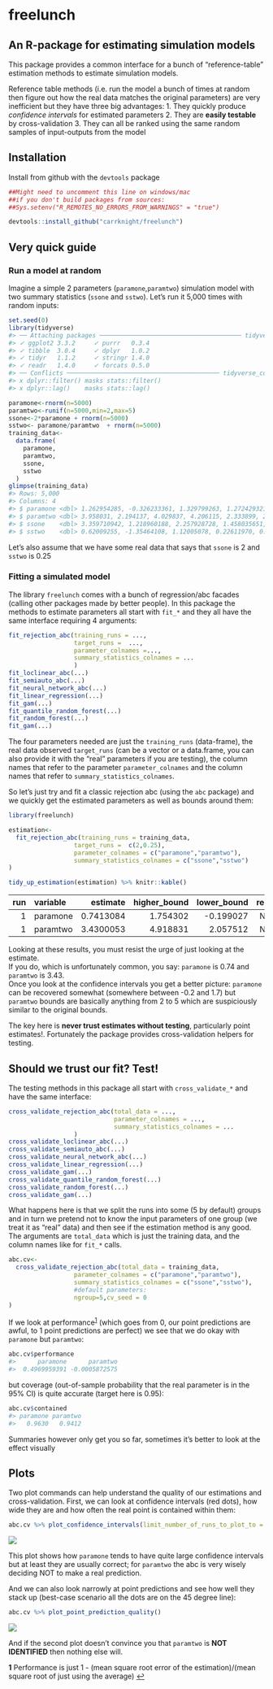 freelunch
================

## An R-package for estimating simulation models

This package provides a common interface for a bunch of
“reference-table” estimation methods to estimate simulation models.

Reference table methods (i.e. run the model a bunch of times at random
then figure out how the real data matches the original parameters) are
very inefficient but they have three big advantages: 1. They quickly
produce *confidence intervals* for estimated parameters 2. They are
**easily testable** by cross-validation 3. They can all be ranked using
the same random samples of input-outputs from the model

## Installation

Install from github with the `devtools` package

``` r
##Might need to uncomment this line on windows/mac
##if you don't build packages from sources:
##Sys.setenv("R_REMOTES_NO_ERRORS_FROM_WARNINGS" = "true")

devtools::install_github("carrknight/freelunch")
```

## Very quick guide

### Run a model at random

Imagine a simple 2 parameters (`paramone`,`paramtwo`) simulation model
with two summary statistics (`ssone` and `sstwo`). Let’s run it 5,000
times with random inputs:

``` r
set.seed(0)
library(tidyverse)
#> ── Attaching packages ─────────────────────────────────────── tidyverse 1.3.0 ──
#> ✓ ggplot2 3.3.2     ✓ purrr   0.3.4
#> ✓ tibble  3.0.4     ✓ dplyr   1.0.2
#> ✓ tidyr   1.1.2     ✓ stringr 1.4.0
#> ✓ readr   1.4.0     ✓ forcats 0.5.0
#> ── Conflicts ────────────────────────────────────────── tidyverse_conflicts() ──
#> x dplyr::filter() masks stats::filter()
#> x dplyr::lag()    masks stats::lag()

paramone<-rnorm(n=5000)
paramtwo<-runif(n=5000,min=2,max=5)
ssone<-2*paramone + rnorm(n=5000)
sstwo<- paramone/paramtwo  + rnorm(n=5000)
training_data<-
  data.frame(
    paramone,
    paramtwo,
    ssone,
    sstwo
  )
glimpse(training_data)
#> Rows: 5,000
#> Columns: 4
#> $ paramone <dbl> 1.262954285, -0.326233361, 1.329799263, 1.272429321, 0.41464…
#> $ paramtwo <dbl> 3.958031, 2.194137, 4.029837, 4.206115, 2.333899, 2.139964, …
#> $ ssone    <dbl> 3.359710942, 1.218960188, 2.257928728, 1.458035651, 1.009250…
#> $ sstwo    <dbl> 0.62009255, -1.35464108, 1.12005078, 0.22611970, 0.16063519,…
```

Let’s also assume that we have some real data that says that `ssone` is
2 and `sstwo` is 0.25

### Fitting a simulated model

The library `freelunch` comes with a bunch of regression/abc facades
(calling other packages made by better people). In this package the
methods to estimate parameters all start with `fit_*` and they all have
the same interface requiring 4 arguments:

``` r
fit_rejection_abc(training_runs = ...,
                  target_runs =  ...,
                  parameter_colnames =...,
                  summary_statistics_colnames = ...
                  )
fit_loclinear_abc(...)
fit_semiauto_abc(...)
fit_neural_network_abc(...)
fit_linear_regression(...)
fit_gam(...)
fit_quantile_random_forest(...)
fit_random_forest(...)
fit_gam(...)
```

The four parameters needed are just the `training_runs` (data-frame),
the real data observed `target_runs` (can be a vector or a data.frame,
you can also provide it with the “real” parameters if you are testing),
the column names that refer to the parameter `parameter_colnames` and
the column names that refer to `summary_statistics_colnames`.

So let’s just try and fit a classic rejection abc (using the `abc`
package) and we quickly get the estimated parameters as well as bounds
around them:

``` r
library(freelunch)

estimation<-
  fit_rejection_abc(training_runs = training_data,
                  target_runs =  c(2,0.25),
                  parameter_colnames = c("paramone","paramtwo"),
                  summary_statistics_colnames = c("ssone","sstwo")
)

tidy_up_estimation(estimation) %>% knitr::kable()
```

| run | variable |  estimate | higher\_bound | lower\_bound | real |
|----:|:---------|----------:|--------------:|-------------:|-----:|
|   1 | paramone | 0.7413084 |      1.754302 |    -0.199027 |   NA |
|   1 | paramtwo | 3.4300053 |      4.918831 |     2.057512 |   NA |

Looking at these results, you must resist the urge of just looking at
the estimate.  
If you do, which is unfortunately common, you say: `paramone` is 0.74
and `paramtwo` is 3.43.  
Once you look at the confidence intervals you get a better picture:
`paramone` can be recovered somewhat (somewhere between -0.2 and 1.7)
but `paramtwo` bounds are basically anything from 2 to 5 which are
suspiciously similar to the original bounds.

The key here is **never trust estimates without testing**, particularly
point estimates!. Fortunately the package provides cross-validation
helpers for testing.

## Should we trust our fit? Test!

The testing methods in this package all start with `cross_validate_*`
and have the same interface:

``` r
cross_validate_rejection_abc(total_data = ...,
                             parameter_colnames = ...,
                             summary_statistics_colnames = ...
                  )
cross_validate_loclinear_abc(...)
cross_validate_semiauto_abc(...)
cross_validate_neural_network_abc(...)
cross_validate_linear_regression(...)
cross_validate_gam(...)
cross_validate_quantile_random_forest(...)
cross_validate_random_forest(...)
cross_validate_gam(...)
```

What happens here is that we split the runs into some (5 by default)
groups and in turn we pretend not to know the input parameters of one
group (we treat it as “real” data) and then see if the estimation method
is any good.  
The arguments are `total_data` which is just the training data, and the
column names like for `fit_*` calls.

``` r
abc.cv<-
  cross_validate_rejection_abc(total_data = training_data,
                  parameter_colnames = c("paramone","paramtwo"),
                  summary_statistics_colnames = c("ssone","sstwo"),
                  #default parameters:
                  ngroup=5,cv_seed = 0
)
```

If we look at performance<sup id="a1">[1](#f1)</sup> (which goes from 0,
our point predictions are awful, to 1 point predictions are perfect) we
see that we do okay with `paramone` but `paramtwo`:

``` r
abc.cv$performance 
#>      paramone      paramtwo 
#>  0.4969959391 -0.0005872575
```

but coverage (out-of-sample probability that the real parameter is in
the 95% CI) is quite accurate (target here is 0.95):

``` r
abc.cv$contained 
#> paramone paramtwo 
#>   0.9630   0.9412
```

Summaries however only get you so far, sometimes it’s better to look at
the effect visually

## Plots

Two plot commands can help understand the quality of our estimations and
cross-validation. First, we can look at confidence intervals (red dots),
how wide they are and how often the real point is contained within them:

``` r
abc.cv %>% plot_confidence_intervals(limit_number_of_runs_to_plot_to = 120)
```

![](README_files/figure-gfm/unnamed-chunk-9-1.png)<!-- -->

This plot shows how `paramone` tends to have quite large confidence
intervals but at least they are usually correct; for `paramtwo` the abc
is very wisely deciding NOT to make a real prediction.

And we can also look narrowly at point predictions and see how well they
stack up (best-case scenario all the dots are on the 45 degree line):

``` r
abc.cv %>% plot_point_prediction_quality()
```

![](README_files/figure-gfm/unnamed-chunk-10-1.png)<!-- -->

And if the second plot doesn’t convince you that `paramtwo` is **NOT
IDENTIFIED** then nothing else will.

<b id="f1">1</b> Performance is just 1 - (mean square root error of the
estimation)/(mean square root of just using the average) [↩](#a1)
